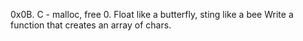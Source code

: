 0x0B. C - malloc, free
0. Float like a butterfly, sting like a bee
Write a function that creates an array of chars.
